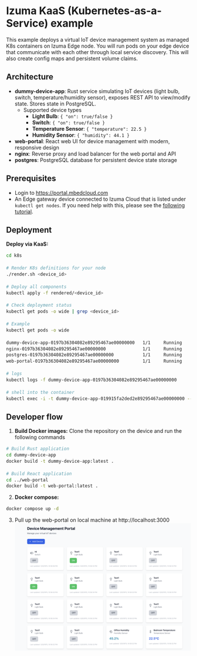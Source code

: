 # Izuma KaaS (Kubernetes-as-a-Service) example

This example deploys a virtual IoT device management system as managed K8s containers on Izuma Edge node. You will run pods on your edge device that communicate with each other through local service discovery. This will also create config maps and persistent volume claims.

## Architecture

- **dummy-device-app**: Rust service simulating IoT devices (light bulb, switch, temperature/humidity sensor), exposes REST API to view/modify state. Stores state in PostgreSQL.
    - Supported device types
        - **Light Bulb**: `{ "on": true/false }`
        - **Switch**: `{ "on": true/false }`
        - **Temperature Sensor**: `{ "temperature": 22.5 }`
        - **Humidity Sensor**: `{ "humidity": 44.1 }`
- **web-portal**: React web UI for device management with modern, responsive design
- **nginx**: Reverse proxy and load balancer for the web portal and API
- **postgres**: PostgreSQL database for persistent device state storage

## Prerequisites

- Login to https://portal.mbedcloud.com
- An Edge gateway device connected to Izuma Cloud that is listed under `kubectl get nodes`. If you need help with this, please see the [following tutorial](https://developer.izumanetworks.com/docs/device-management-edge/2.6/container/deploying.html#create-a-kubeconfig-file).

## Deployment

**Deploy via KaaS:**
```sh
cd k8s

# Render K8s definitions for your node
./render.sh <device_id>

# Deploy all components
kubectl apply -f rendered/<device_id>

# Check deployment status
kubectl get pods -o wide | grep <device_id>

# Example
kubectl get pods -o wide

dummy-device-app-0197b36304082e89295467ae00000000   1/1     Running            2          29m     172.21.2.45   0197b36304082e89295467ae00000000   <none>
nginx-0197b36304082e89295467ae00000000              1/1     Running            0          15s     172.21.2.49   0197b36304082e89295467ae00000000   <none>
postgres-0197b36304082e89295467ae00000000           1/1     Running            0          29m     172.21.2.47   0197b36304082e89295467ae00000000   <none>
web-portal-0197b36304082e89295467ae00000000         1/1     Running            0          29m     172.21.2.46   0197b36304082e89295467ae00000000   <none>

# logs
kubectl logs -f dummy-device-app-0197b36304082e89295467ae00000000

# shell into the container
kubectl exec -i -t dummy-device-app-019915fa2ded2e89295467ae00000000 -- bash
```

## Developer flow

1. **Build Docker images:** Clone the repository on the device and run the following commands
```sh
# Build Rust application
cd dummy-device-app
docker build -t dummy-device-app:latest .

# Build React application
cd ../web-portal
docker build -t web-portal:latest .
```

2. **Docker compose:** 

```sh
docker compose up -d
```

3. Pull up the web-portal on local machine at http://localhost:3000
![web-portal](assets/device-mgmt-portal.png)
